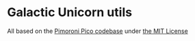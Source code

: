 # Galactic Unicorn utils

All based on the [Pimoroni Pico codebase](https://github.com/pimoroni/pimoroni-pico) under [the MIT License](https://github.com/pimoroni/pimoroni-pico/blob/main/LICENSE)